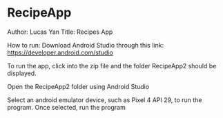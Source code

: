 # RecipeApp

Author: Lucas Yan
Title: Recipes App

How to run:
  Download Android Studio through this link: https://developer.android.com/studio
  
  To run the app, click into the zip file and the folder RecipeApp2 should be displayed. 
  
  Open the RecipeApp2 folder using Android Studio
  
  Select an android emulator device, such as Pixel 4 API 29, to run the program. Once selected, run the program
